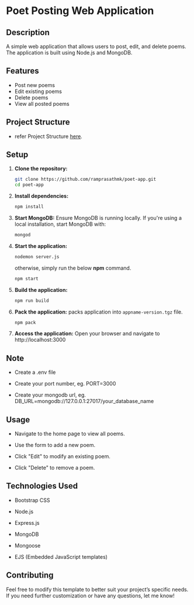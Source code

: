 # Poet Posting Web Application


## Description

A simple web application that allows users to post, edit, and delete poems. The application is built using Node.js and MongoDB.


## Features

- Post new poems
- Edit existing poems
- Delete poems
- View all posted poems


## Project Structure

- refer Project Structure [here](./PROJECT_STRUCTURE.md).


## Setup

1. **Clone the repository:**
    ```bash
    git clone https://github.com/ramprasathmk/poet-app.git
    cd poet-app
    ```

2. **Install dependencies:**
    ```bash
    npm install
    ```

3. **Start MongoDB:** Ensure MongoDB is running locally. If you're using a local installation, start MongoDB with:
    ```bash
    mongod
    ```

4. **Start the application:**
    ```bash
    nodemon server.js
    ```

    otherwise, simply run the below **npm** command.

    ```bash
    npm start
    ```

5. **Build the application:**
    ```bash
    npm run build
    ```

6. **Pack the application:** packs application into `appname-version.tgz` file.
    ```bash
    npm pack
    ```

7. **Access the application:** Open your browser and navigate to http://localhost:3000


## Note

- Create a .env file

- Create your port number, eg. PORT=3000

- Create your mongodb url, eg. DB_URL=mongodb://127.0.0.1:27017/your_database_name


## Usage

- Navigate to the home page to view all poems.

- Use the form to add a new poem.

- Click "Edit" to modify an existing poem.

- Click "Delete" to remove a poem.


## Technologies Used

- Bootstrap CSS

- Node.js

- Express.js

- MongoDB

- Mongoose

- EJS (Embedded JavaScript templates)


## Contributing

Feel free to modify this template to better suit your project’s specific needs. If you need further customization or have any questions, let me know!
